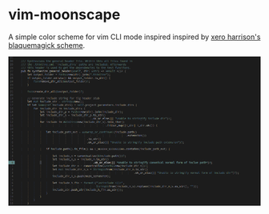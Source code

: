 # vim-moonscape
A simple color scheme for vim CLI mode inspired inspired by [xero harrison's blaquemagick scheme](https://github.com/xero/blaquemagick.vim).

<img src="./.github/moonscape_vim.png">
